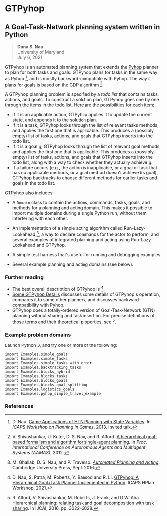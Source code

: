 # GTPyhop
## A Goal-Task-Network planning system written in Python

> **Dana S. Nau**  
> University of Maryland  
> July 6, 2021  


GTPyhop is an automated planning system that extends the [Pyhop](https://bitbucket.org/dananau/pyhop/) planner to plan for both tasks and goals. GTPyhop plans for tasks in the same way as Pyhop [^1], and is mostly backward-compatible with Pyhop. The way it plans for goals is based on the GDP algorithm [^2].

A GTPyhop planning problem is specified by a *todo list* that contains tasks, actions, and goals. To construct a solution plan, GTPyhop goes one by one through the items in the todo list. Here are the possibilities for each item:

  - If it is an applicable action, GTPyhop applies it to update the current state, and appends it to the solution plan.
  - If it is a task, GTPyhop looks through the list of relevant tasks methods, and applies the first one that is applicable. This produces a (possibly empty) list of tasks, actions, and goals that GTPyhop inserts into the todo list.
  - If it is a goal *g*, GTPyhop looks through the list of relevant goal methods, and applies the first one that is applicable. This produces a (possibly empty) list of tasks, actions, and goals that GTPyhop inserts into the todo list, along with a way to check whether they actually achieve *g*.
  - If a failure occurs (e.g., the action is inapplicable, or a goal or task that has no applicable methods, or a goal method doesn't achieve its goal), GTPyhop backtracks to choose different methods for earlier tasks and goals in the todo list.

GTPyhop also includes:

  - A `Domain` class to contain the actions, commands, tasks, goals, and methods for a planning and acting domain. This makes it possible to import multiple domains during a single Python run, without them interfering with each other.
  
  - An implementation of a simple acting algorithm called Run-Lazy-Lookahead [^3], a way to declare commands for the actor to perform, and several examples of integrated planning and acting using Run-Lazy-Lookahead and GTPyhop.
  
  - A simple test harness that's useful for running and debugging examples.
  
  - Several example planning and acting domains (see below).

### Further reading

  - The best overall description of GTPyhop is [^4].
  - [Some GTPyhop Details](GTPyhop_Details.md) discusses some details of GTPyhop's operation, compares it to some other planners, and discusses backward-compatibility with Pyhop.
  - GTPyhop does a totally-ordered version of Goal-Task-Network (GTN) planning without sharing and task insertion. For precise definitions of those terms and their theoretical properties, see [^5].

### Example problem domains

Launch Python 3, and try one or more of the following:

    import Examples.simple_goals
    import Examples.simple_tasks
    import Examples.simple_tasks_with_error
    import Examples.backtracking_tasks
    import Examples.blocks_hybrid
    import Examples.blocks_tasks
    import Examples.blocks_goals
    import Examples.blocks_goal_splitting
    import Examples.logistics_goals
    import Examples.pyhop_simple_travel_example




### References

[^1]: D. Nau. [Game Applications of HTN Planning with State Variables](http://www.cs.umd.edu/~nau/papers/nau2013game.pdf). In *ICAPS Workshop on Planning in Games*, 2013. Invited talk.

[^2]: V. Shivashankar, U. Kuter, D. S. Nau, and R. Alford. [A hierarchical goal-based formalism and algorithm for single-agent planning](https://www.cs.umd.edu/~nau/papers/shivashankar2012hierarchical.pdf). In *Proc. International Conference on Autonomous Agents and Multiagent Systems (AAMAS)*, 2012.

[^3]: M. Ghallab, D. S. Nau, and P. Traverso. [*Automated Planning and Acting*](http://www.laas.fr/planning). Cambridge University Press, Sept. 2016.

[^4]: D. Nau, S. Patra, M. Roberts, Y. Bansod and R. Li. [GTPyhop: A Hierarchical Goal+Task Planner Implemented in Python](http://www.cs.umd.edu/users/nau/papers/nau2021gtpyhop.pdf). ICAPS HPlan Workshop, 2021. 

[^5]: R. Alford, V. Shivashankar, M. Roberts, J. Frank, and D.W. Aha. [Hierarchical planning: relating task and goal decomposition with task sharing](https://www.ijcai.org/Abstract/16/429). In IJCAI, 2016, pp. 3022–3028.

